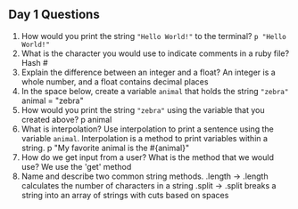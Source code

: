 ## Day 1 Questions

1. How would you print the string `"Hello World!"` to the terminal?  `p "Hello World!"`
1. What is the character you would use to indicate comments in a ruby file?
  Hash #
1. Explain the difference between an integer and a float?
  An integer is a whole number, and a float contains decimal places
1. In the space below, create a variable `animal` that holds the string `"zebra"`
  animal = "zebra"
1. How would you print the string `"zebra"` using the variable that you created above?
  p animal
1. What is interpolation? Use interpolation to print a sentence using the variable `animal`.
  Interpolation is a method to print variables within a string.
  p "My favorite animal is the #{animal}"
1. How do we get input from a user? What is the method that we would use?
  We use the 'get' method
1. Name and describe two common string methods.
  .length -> .length calculates the number of characters in a string
  .split -> .split breaks a string into an array of strings with cuts based on spaces
